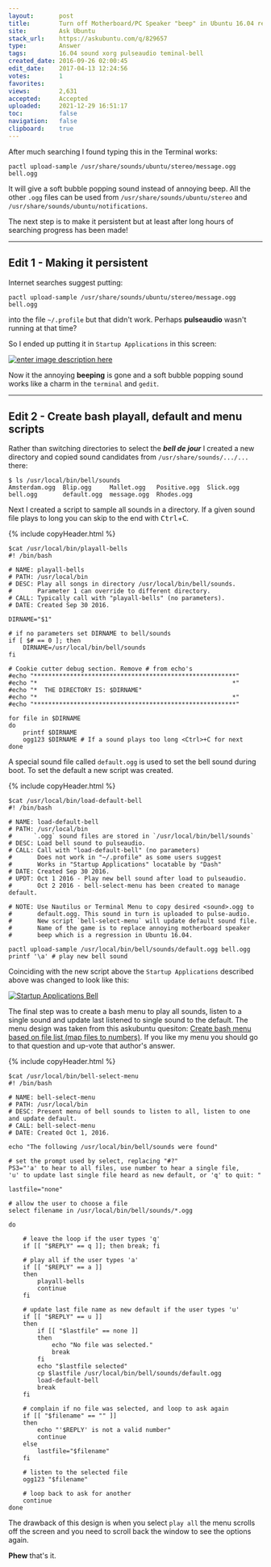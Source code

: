 ```yaml
---
layout:       post
title:        Turn off Motherboard∕PC Speaker "beep" in Ubuntu 16.04 regression
site:         Ask Ubuntu
stack_url:    https://askubuntu.com/q/829657
type:         Answer
tags:         16.04 sound xorg pulseaudio teminal-bell
created_date: 2016-09-26 02:00:45
edit_date:    2017-04-13 12:24:56
votes:        1
favorites:    
views:        2,631
accepted:     Accepted
uploaded:     2021-12-29 16:51:17
toc:          false
navigation:   false
clipboard:    true
---
```


After much searching I found typing this in the Terminal works:

``` 
pactl upload-sample /usr/share/sounds/ubuntu/stereo/message.ogg bell.ogg

```

It will give a soft bubble popping sound instead of annoying beep. All the other `.ogg` files can be used from `/usr/share/sounds/ubuntu/stereo` and `/usr/share/sounds/ubuntu/notifications`.

The next step is to make it persistent but at least after long hours of searching progress has been made!


----------


## Edit 1 - Making it persistent


Internet searches suggest putting:

``` 
pactl upload-sample /usr/share/sounds/ubuntu/stereo/message.ogg bell.ogg

```

into the file `~/.profile` but that didn't work. Perhaps **pulseaudio** wasn't running at that time?

So I ended up putting it in `Startup Applications` in this screen:

[![enter image description here][1]][1]

Now it the annoying **beeping** is gone and a soft bubble popping sound works like a charm in the `terminal` and `gedit`.


----------


## Edit 2 - Create bash playall, default and menu scripts


Rather than switching directories to select the ***bell de jour*** I created a new directory and copied sound candidates from `/usr/share/sounds/.../...` there:

``` 
$ ls /usr/local/bin/bell/sounds
Amsterdam.ogg  Blip.ogg     Mallet.ogg   Positive.ogg  Slick.ogg
bell.ogg       default.ogg  message.ogg  Rhodes.ogg

```

Next I created a script to sample all sounds in a directory. If a given sound file plays to long you can skip to the end with <kbd>Ctrl</kbd>+<kbd>C</kbd>.

{% include copyHeader.html %}
``` 
$cat /usr/local/bin/playall-bells
#! /bin/bash

# NAME: playall-bells
# PATH: /usr/local/bin
# DESC: Play all songs in directory /usr/local/bin/bell/sounds.
#       Parameter 1 can override to different directory.
# CALL: Typically call with "playall-bells" (no parameters).
# DATE: Created Sep 30 2016.

DIRNAME="$1"

# if no parameters set DIRNAME to bell/sounds
if [ $# == 0 ]; then
    DIRNAME=/usr/local/bin/bell/sounds
fi

# Cookie cutter debug section. Remove # from echo's
#echo "********************************************************"
#echo "*                                                      *"
#echo "*  THE DIRECTORY IS: $DIRNAME"
#echo "*                                                      *"
#echo "********************************************************"

for file in $DIRNAME
do
    printf $DIRNAME
    ogg123 $DIRNAME # If a sound plays too long <Ctrl>+C for next
done

```

A special sound file called `default.ogg` is used to set the bell sound during boot. To set the default a new script was created.

{% include copyHeader.html %}
``` 
$cat /usr/local/bin/load-default-bell
#! /bin/bash

# NAME: load-default-bell
# PATH: /usr/local/bin
#      `.ogg` sound files are stored in `/usr/local/bin/bell/sounds`
# DESC: Load bell sound to pulseaudio.
# CALL: Call with "load-default-bell" (no parameters)
#       Does not work in "~/.profile" as some users suggest
#       Works in "Startup Applications" locatable by "Dash"
# DATE: Created Sep 30 2016.
# UPDT: Oct 1 2016 - Play new bell sound after load to pulseaudio.
#       Oct 2 2016 - bell-select-menu has been created to manage default.

# NOTE: Use Nautilus or Terminal Menu to copy desired <sound>.ogg to
#       default.ogg. This sound in turn is uploaded to pulse-audio.
#       New script `bell-select-menu` will update default sound file.
#       Name of the game is to replace annoying motherboard speaker
#       beep which is a regression in Ubuntu 16.04.

pactl upload-sample /usr/local/bin/bell/sounds/default.ogg bell.ogg
printf '\a' # play new bell sound

```

Coinciding with the new script above the `Startup Applications` described above was changed to look like this:

[![Startup Applications Bell][2]][2]

The final step was to create a bash menu to play all sounds, listen to a single sound and update last listened to single sound to the default. The menu design was taken from this askubuntu quesiton: [Create bash menu based on file list (map files to numbers)][3]. If you like my menu you should go to that question and up-vote that author's answer.

{% include copyHeader.html %}
``` 
$cat /usr/local/bin/bell-select-menu
#! /bin/bash

# NAME: bell-select-menu
# PATH: /usr/local/bin
# DESC: Present menu of bell sounds to listen to all, listen to one and update default.
# CALL: bell-select-menu
# DATE: Created Oct 1, 2016.

echo "The following /usr/local/bin/bell/sounds were found"

# set the prompt used by select, replacing "#?"
PS3="'a' to hear to all files, use number to hear a single file, 
'u' to update last single file heard as new default, or 'q' to quit: "

lastfile="none"

# allow the user to choose a file
select filename in /usr/local/bin/bell/sounds/*.ogg

do

    # leave the loop if the user types 'q'
    if [[ "$REPLY" == q ]]; then break; fi

    # play all if the user types 'a'
    if [[ "$REPLY" == a ]] 
    then 
        playall-bells
        continue
    fi

    # update last file name as new default if the user types 'u'
    if [[ "$REPLY" == u ]]
    then
        if [[ "$lastfile" == none ]]
        then
	        echo "No file was selected."
	        break
        fi
        echo "$lastfile selected"
        cp $lastfile /usr/local/bin/bell/sounds/default.ogg
     	load-default-bell
        break
    fi

    # complain if no file was selected, and loop to ask again
    if [[ "$filename" == "" ]]
    then
        echo "'$REPLY' is not a valid number"
        continue
    else
        lastfile="$filename"
    fi

    # listen to the selected file
    ogg123 "$filename"

    # loop back to ask for another
    continue
done

```

The drawback of this design is when you select `play all` the menu scrolls off the screen and you need to scroll back the window to see the options again.

**Phew** that's it.


  [1]: http://i.stack.imgur.com/Klm1i.png
  [2]: http://i.stack.imgur.com/6E62e.png
  [3]: https://askubuntu.com/questions/682095/create-bash-menu-based-on-file-list-map-files-to-numbers
